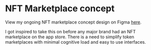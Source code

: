 # NFT Marketplace concept

View my ongoing NFT marketplace concept design on Figma [here](https://www.figma.com/file/5NyAmrfTjqO5ZN34VzKisk/NFT-Marketplace?node-id=0%3A1).

I got inspired to take this on before any major brand had an NFT marketplace on the app store. There is a need to simplify token marketplaces with minimal cognitive load and easy to use interfaces.
